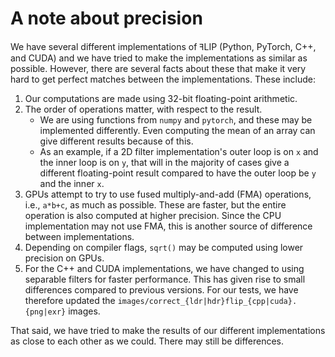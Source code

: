 # A note about precision

We have several different implementations of ꟻLIP (Python, PyTorch, C++, and CUDA) and we have tried to make
the implementations as similar as possible. However, there are several facts about these that make it very hard
to get perfect matches between the implementations.
These include:
1. Our computations are made using 32-bit floating-point arithmetic.
2. The order of operations matter, with respect to the result.
    * We are using functions from `numpy` and `pytorch`, and these may be implemented differently. Even computing the mean of an
      array can give different results because of this.
    * As an example, if a 2D filter implementation's outer loop is on `x` and the inner loop is on `y`, that will in the majority
      of cases give a different floating-point result compared to have the outer loop be `y` and the inner `x`.
4. GPUs attempt to try to use fused multiply-and-add (FMA) operations, i.e., `a*b+c`, as much as possible. These are faster, but the entire
   operation is also computed at higher precision. Since the CPU implementation may not use FMA, this is another source of difference
   between implementations.
5. Depending on compiler flags, `sqrt()` may be computed using lower precision on GPUs.
6. For the C++ and CUDA implementations, we have changed to using separable filters for faster performance.
   This has given rise to small differences compared to previous versions. For our tests,
   we have therefore updated the `images/correct_{ldr|hdr}flip_{cpp|cuda}.{png|exr}` images.

That said, we have tried to make the results of our different implementations as close to each other as we could. There may still be differences.
